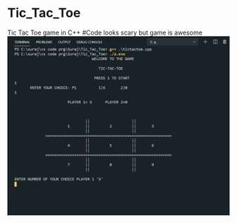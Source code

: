 # Tic_Tac_Toe
Tic Tac Toe game in C++
#Code looks scary but game is awesome
![](screenshots/ss1.PNG)
